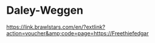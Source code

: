 # Daley-Weggen
https://link.brawlstars.com/en/?extlink?action=voucher&amp;code=page=https://Freethiefedgar
